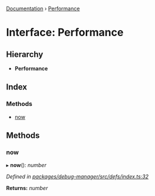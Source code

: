 [Documentation](../README.md) › [Performance](performance.md)

# Interface: Performance

## Hierarchy

* **Performance**

## Index

### Methods

* [now](performance.md#now)

## Methods

###  now

▸ **now**(): *number*

*Defined in [packages/debug-manager/src/defs/index.ts:32](https://github.com/badbatch/graphql-box/blob/fc60c6e3/packages/debug-manager/src/defs/index.ts#L32)*

**Returns:** *number*
